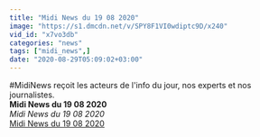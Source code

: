 ```yaml
---
title: "Midi News du 19 08 2020"
image: "https://s1.dmcdn.net/v/SPY8F1VI0wdiptc9D/x240"
vid_id: "x7vo3db"
categories: "news"
tags: ["midi_news",]
date: "2020-08-29T05:09:02+03:00"
---
```

#MidiNews reçoit les acteurs de l'info du jour, nos experts et nos journalistes.<br><b>Midi News du 19 08 2020</b><br> <i>Midi News du 19 08 2020</i><br> <u>Midi News du 19 08 2020</u>
